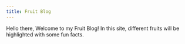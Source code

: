 ```yaml
---
title: Fruit Blog
---
```


Hello there, Welcome to my Fruit Blog! In this site, different fruits will be highlighted with some fun facts.
